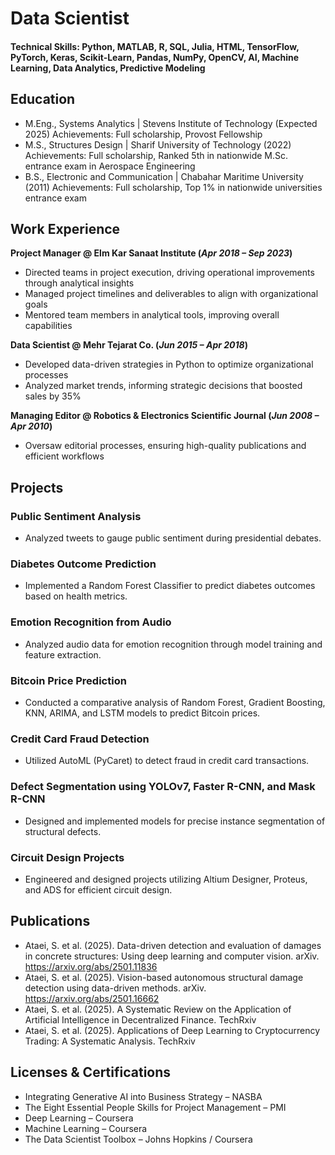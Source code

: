 # Data Scientist
#### Technical Skills: Python, MATLAB, R, SQL, Julia, HTML, TensorFlow, PyTorch, Keras, Scikit-Learn, Pandas, NumPy, OpenCV, AI, Machine Learning, Data Analytics, Predictive Modeling

## Education
- M.Eng., Systems Analytics | Stevens Institute of Technology (Expected 2025)
Achievements: Full scholarship, Provost Fellowship
- M.S., Structures Design | Sharif University of Technology (2022)
Achievements: Full scholarship, Ranked 5th in nationwide M.Sc. entrance exam in Aerospace Engineering
- B.S., Electronic and Communication | Chabahar Maritime University (2011)
Achievements: Full scholarship, Top 1% in nationwide universities entrance exam

## Work Experience
**Project Manager @ Elm Kar Sanaat Institute (_Apr 2018 – Sep 2023_)**
- Directed teams in project execution, driving operational improvements through analytical insights
- Managed project timelines and deliverables to align with organizational goals
- Mentored team members in analytical tools, improving overall capabilities

**Data Scientist @ Mehr Tejarat Co. (_Jun 2015 – Apr 2018_)**
- Developed data-driven strategies in Python to optimize organizational processes
- Analyzed market trends, informing strategic decisions that boosted sales by 35%

**Managing Editor @ Robotics & Electronics Scientific Journal (_Jun 2008 – Apr 2010_)**
- Oversaw editorial processes, ensuring high-quality publications and efficient workflows

## Projects
### Public Sentiment Analysis
- Analyzed tweets to gauge public sentiment during presidential debates.

### Diabetes Outcome Prediction
- Implemented a Random Forest Classifier to predict diabetes outcomes based on health metrics.

### Emotion Recognition from Audio
- Analyzed audio data for emotion recognition through model training and feature extraction.

### Bitcoin Price Prediction
- Conducted a comparative analysis of Random Forest, Gradient Boosting, KNN, ARIMA, and LSTM models to predict Bitcoin prices.

### Credit Card Fraud Detection
- Utilized AutoML (PyCaret) to detect fraud in credit card transactions.

### Defect Segmentation using YOLOv7, Faster R-CNN, and Mask R-CNN
- Designed and implemented models for precise instance segmentation of structural defects.

### Circuit Design Projects
- Engineered and designed projects utilizing Altium Designer, Proteus, and ADS for efficient circuit design.

## Publications
- Ataei, S. et al. (2025). Data-driven detection and evaluation of damages in concrete structures: Using deep learning and computer vision. arXiv. https://arxiv.org/abs/2501.11836
- Ataei, S. et al. (2025). Vision-based autonomous structural damage detection using data-driven methods. arXiv. https://arxiv.org/abs/2501.16662
- Ataei, S. et al. (2025). A Systematic Review on the Application of Artificial Intelligence in Decentralized Finance. TechRxiv
- Ataei, S. et al. (2025). Applications of Deep Learning to Cryptocurrency Trading: A Systematic Analysis. TechRxiv

## Licenses & Certifications
- Integrating Generative AI into Business Strategy – NASBA
- The Eight Essential People Skills for Project Management – PMI
- Deep Learning – Coursera
- Machine Learning – Coursera
- The Data Scientist Toolbox – Johns Hopkins / Coursera
